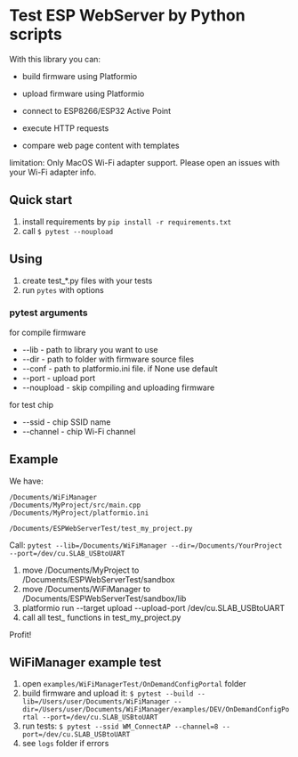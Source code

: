 
# Test ESP WebServer by Python scripts

With this library you can:

- build firmware using Platformio 
- upload firmware using Platformio

- connect to ESP8266/ESP32 Active Point
- execute HTTP requests
- compare web page content with templates


limitation: Only MacOS Wi-Fi adapter support. Please open an issues with your Wi-Fi adapter info.

## Quick start
1. install requirements by `pip install -r requirements.txt`
2. call `$ pytest --noupload`


## Using
1. create test_*.py files with your tests
2. run `pytes` with options

### pytest arguments
for compile firmware
- --lib - path to library you want to use
- --dir - path to folder with firmware source files
- --conf - path to platformio.ini file. if None use default
- --port - upload port 
- --noupload - skip compiling and uploading firmware

for test chip
- --ssid - chip SSID name
- --channel - chip Wi-Fi channel

## Example

We have:
```
/Documents/WiFiManager
/Documents/MyProject/src/main.cpp
/Documents/MyProject/platformio.ini

/Documents/ESPWebServerTest/test_my_project.py

```

Call:
`pytest --lib=/Documents/WiFiManager --dir=/Documents/YourProject --port=/dev/cu.SLAB_USBtoUART`

1. move /Documents/MyProject to /Documents/ESPWebServerTest/sandbox
2. move /Documents/WiFiManager to /Documents/ESPWebServerTest/sandbox/lib
3. platformio run --target upload --upload-port /dev/cu.SLAB_USBtoUART
4. call all test_ functions in test_my_project.py

Profit!


## WiFiManager example test

1. open `examples/WiFiManagerTest/OnDemandConfigPortal` folder
2. build firmware and upload it:
`$ pytest --build --lib=/Users/user/Documents/WiFiManager --dir=/Users/user/Documents/WiFiManager/examples/DEV/OnDemandConfigPortal --port=/dev/cu.SLAB_USBtoUART`
3. run tests:
`$ pytest --ssid WM_ConnectAP --channel=8 --port=/dev/cu.SLAB_USBtoUART`
3. see `logs` folder if errors



